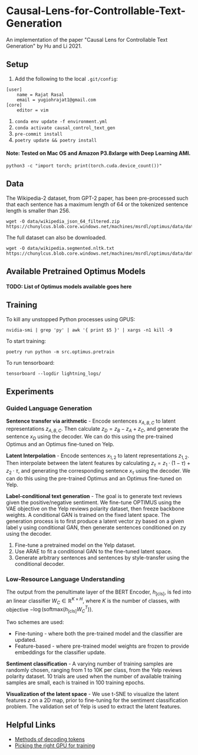 # Causal-Lens-for-Controllable-Text-Generation
An implementation of the paper "Causal Lens for Controllable Text Generation" by Hu and Li 2021.

## Setup

1. Add the following to the local `.git/config`:
```
[user]
    name = Rajat Rasal
    email = yugiohrajat1@gmail.com
[core]
    editor = vim
```
1. `conda env update -f environment.yml`
1. `conda activate causal_control_text_gen`
1. `pre-commit install`
1. `poetry update && poetry install`

#### Note: Tested on Mac OS and Amazon P3.8xlarge with Deep Learning AMI.
```
python3 -c "import torch; print(torch.cuda.device_count())"
```

## Data

The Wikipedia-2 dataset, from GPT-2 paper, has been pre-processed such that each sentence has a maximum length of 64 or the tokenized sentence length is smaller than 256.

```
wget -O data/wikipedia_json_64_filtered.zip https://chunylcus.blob.core.windows.net/machines/msrdl/optimus/data/datasets/wikipedia_json_64_filtered.zip
```

The full dataset can also be downloaded.
```
wget -O data/wikipedia.segmented.nltk.txt https://chunylcus.blob.core.windows.net/machines/msrdl/optimus/data/datasets/wikipedia.segmented.nltk.txt
```

## Available Pretrained Optimus Models
#### TODO: List of Optimus models available goes here

## Training
To kill any unstopped Python processes using GPUS:
```
nvidia-smi | grep 'py' | awk '{ print $5 }' | xargs -n1 kill -9
```

To start training:
```
poetry run python -m src.optimus.pretrain
```

To run tensorboard:
```
tensorboard --logdir lightning_logs/
```

## Experiments

### Guided Language Generation

**Sentence transfer via arithmetic** - Encode sentences $x_{A,B,C}$ to latent representations $z_{A,B,C}$. Then calculate $z_D = z_B − z_A + z_C$, and generate the sentence $x_D$ using the decoder. We can do this using the pre-trained Optimus and an Optimus fine-tuned on Yelp.

**Latent Interpolation** - Encode sentences $x_{1,2}$ to latent representations $z_{1,2}$. Then interpolate between the latent features by calculating $z_{\tau} = z_1 · (1 − \tau) + z_2 · \tau$, and generating the corresponding sentence $x_\tau$ using the decoder. We can do this using the pre-trained Optimus and an Optimus fine-tuned on Yelp.

**Label-conditional text generation** - The goal is to generate text reviews given the positive/negative sentiment. We fine-tune OPTIMUS using the VAE objective on the Yelp reviews polarity dataset, then freeze backbone weights. A conditional GAN is trained on the fixed latent space. The generation process is to first produce a latent vector zy based on a given label y using conditional GAN, then generate sentences conditioned on zy using the decoder.

1. Fine-tune a pretrained model on the Yelp dataset.
1. Use ARAE to fit a conditional GAN to the fine-tuned latent space.
1. Generate arbitrary sentences and sentences by style-transfer using the conditional decoder.

### Low-Resource Language Understanding

The output from the penultimate layer of the BERT Encoder, $h_{\text{[cls]}}$, is fed into an linear classifier $W_C \in \mathbb{R}^{K \times H}$, where $K$ is the number of classes, with objective $-\log(\text{softmax}(h_{\text{[cls]}}W^T_C))$.

Two schemes are used:
- Fine-tuning - where both the pre-trained model and the classifier are updated.
- Feature-based - where pre-trained model weights are frozen to provide embeddings for the classifier update.

**Sentiment classification** - A varying number of training samples are randomly
chosen, ranging from 1 to 10K per class, from the Yelp reviews polarity dataset. 10 trials are used when the number of available training samples are small, each is trained in 100 training epochs.

**Visualization of the latent space** - We use t-SNE to visualize the latent features $z$ on a 2D map, prior to fine-tuning for the sentiment classification problem. The validation set of Yelp is used to extract the latent features.

## Helpful Links
- [Methods of decoding tokens](https://huggingface.co/blog/how-to-generate)
- [Picking the right GPU for training](https://towardsdatascience.com/choosing-the-right-gpu-for-deep-learning-on-aws-d69c157d8c86)
